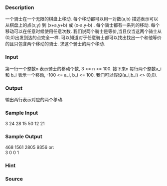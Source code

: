 
### Description
一个骑士在一个无限的棋盘上移动. 每个移动都可以用一对数(a,b) 描述表示可以从棋盘上的点(x,y) 到 (x+a,y+b) 或 (x-a,y-b) . 每个骑士都有一系列的移动. 每个移动可以在任意时候使用任意次数. 
我们说两个骑士是等价,当且仅当这两个骑士从(0,0)出发到达的点完全一样. 可以知道对于任意骑士都可以找出找出一个和他等价的且只包含两个移动的骑士. 求这个骑士的两个移动. 

### Input
第一行一个整数n 表示骑士的移动个数, 3 <= n <= 100. 接下来n 每行两个整数a_i 和 b_i 表示一个移动, -100 <= a_i, b_i <= 100. 我们可以假设(a_i,b_i) <> (0,0). 

### Output
输出两行表示对应的两个移动. 

### Sample Input
3
24 28
15 50
12 21

### Sample Output
468 1561
2805 9356
or: 	
3 0
0 1

### Hint

### Source
